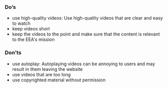

### Do’s
- use high-quality videos: Use high-quality videos that are clear and easy to watch 
- keep videos short
- keep the videos to the point and make sure that the content is relevant to the EEA's mission

### Don’ts
- use autoplay: Autoplaying videos can be annoying to users and may result in them leaving the website
- use videos that are too long
- use copyrighted material without permission


